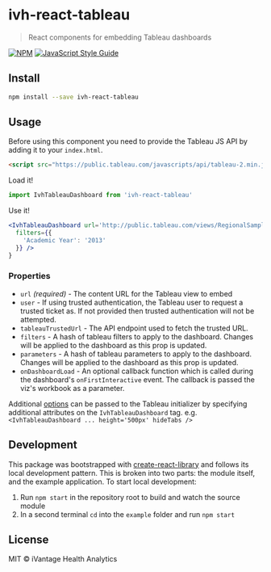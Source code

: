 # ivh-react-tableau

> React components for embedding Tableau dashboards

[![NPM](https://img.shields.io/npm/v/ivh-react-tableau.svg)](https://www.npmjs.com/package/ivh-react-tableau) [![JavaScript Style Guide](https://img.shields.io/badge/code_style-standard-brightgreen.svg)](https://standardjs.com)

## Install

```bash
npm install --save ivh-react-tableau
```

## Usage

Before using this component you need to provide the Tableau JS API by adding
it to your `index.html`.

```html
<script src="https://public.tableau.com/javascripts/api/tableau-2.min.js"></script>
```

Load it!

```js
import IvhTableauDashboard from 'ivh-react-tableau'
```

Use it!

```jsx
<IvhTableauDashboard url='http://public.tableau.com/views/RegionalSampleWorkbook/College'
  filters={{
    'Academic Year': '2013'
  }} />
}
```

### Properties

- `url` _(required)_ - The content URL for the Tableau view to embed
- `user` - If using trusted authentication, the Tableau user to request a trusted ticket as. If
  not provided then trusted authentication will not be attempted.
- `tableauTrustedUrl` - The API endpoint used to fetch the trusted URL.
- `filters` - A hash of tableau filters to apply to the dashboard.
  Changes will be applied to the dashboard as this prop is updated.
- `parameters` - A hash of tableau parameters to apply to the dashboard.
  Changes will be applied to the dashboard as this prop is updated.
- `onDashboardLoad` - An optional callback function which is called during the dashboard's
  `onFirstInteractive` event. The callback is passed the viz's workbook as a parameter.

Additional [options](https://help.tableau.com/current/api/js_api/en-us/JavaScriptAPI/js_api_ref.htm#vizcreateoptions_record) can be passed to the Tableau initializer
by specifying additional attributes on the `IvhTableauDashboard` tag. e.g. `<IvhTableauDashboard ... height='500px' hideTabs />`

## Development

This package was bootstrapped with [create-react-library](https://www.npmjs.com/package/create-react-library)
and follows its local development pattern. This is broken into two parts: the module itself, and the example
application. To start local development:

1. Run `npm start` in the repository root to build and watch the source module
2. In a second terminal `cd` into the `example` folder and run `npm start`

## License

MIT © iVantage Health Analytics
